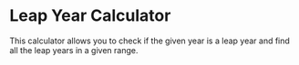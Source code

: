 # Leap Year Calculator

This calculator allows you to check if the given year is a leap year and find all the leap years in a given range.
